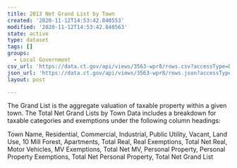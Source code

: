 ```yaml
---
title: 2013 Net Grand List by Town
created: '2020-11-12T14:53:42.840553'
modified: '2020-11-12T14:53:42.840563'
state: active
type: dataset
tags: []
groups:
  - Local Government
csv_url: 'https://data.ct.gov/api/views/3563-wpr8/rows.csv?accessType=DOWNLOAD'
json_url: 'https://data.ct.gov/api/views/3563-wpr8/rows.json?accessType=DOWNLOAD'
layout: post

---
```

The Grand List is the aggregate valuation of taxable property within a given town. The Total Net Grand Lists by Town Data includes a breakdown for taxable categories and exemptions under the following column headings:

Town Name, Residential, Commercial, Industrial, Public Utility, Vacant, Land Use, 10 Mill Forest, Apartments, Total Real, Real Exemptions, Total Net Real, Motor Vehicles, MV Exemptions, Total Net MV, Personal Property, Personal Property Exemptions, Total Net Personal Property, Total Net Grand List
